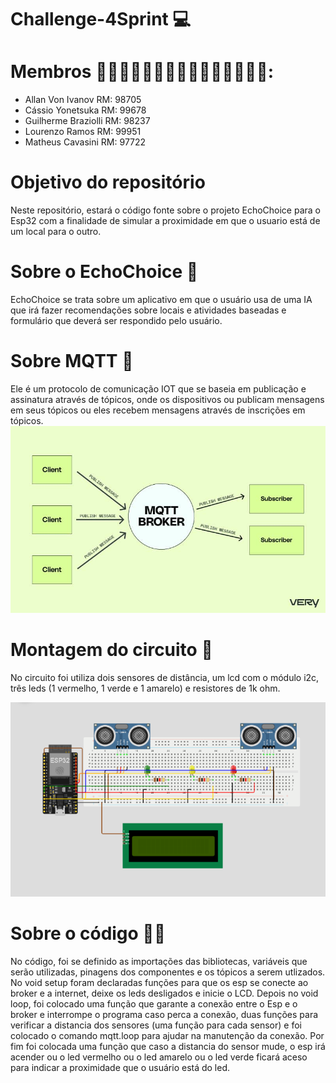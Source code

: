 # Challenge-4Sprint 💻

# Membros 🧍🏻‍♂️🧍🏻‍♂️🧍🏻‍♂️🧍🏻‍♂️🧍🏻‍♂️:
- Allan Von Ivanov RM: 98705
- Cássio Yonetsuka RM: 99678
- Guilherme Braziolli RM: 98237
- Lourenzo Ramos RM: 99951
- Matheus Cavasini RM: 97722

# Objetivo do repositório
Neste repositório, estará o código fonte sobre o projeto EchoChoice para o Esp32 com a finalidade de simular a proximidade em que o usuario está de um local para o outro.

# Sobre o EchoChoice 🌳
EchoChoice se trata sobre um aplicativo em que o usuário usa de uma IA que irá fazer recomendações sobre locais e atividades baseadas e formulário que deverá ser respondido pelo usuário.

# Sobre MQTT 📶
Ele é um protocolo de comunicação IOT que se baseia em publicação e assinatura através de tópicos, onde os dispositivos ou publicam mensagens em seus tópicos ou eles recebem mensagens através de inscrições em tópicos.
![Exemplificação de funcionamento](https://raw.githubusercontent.com/Yonetsuka/Challenge-4Sprint/main/DeletarDps.png)

# Montagem do circuito 🔨
No circuito foi utiliza dois sensores de distância, um lcd com o módulo i2c, três leds (1 vermelho, 1 verde e 1 amarelo) e resistores de 1k ohm.

![Imagem do circuito montado](https://raw.githubusercontent.com/Yonetsuka/Challenge-4Sprint/main/Screenshot%202023-10-30%20102121.png)

# Sobre o código 👨‍💻
No código, foi se definido as importações das bibliotecas, variáveis que serão utilizadas, pinagens dos componentes e os tópicos a serem utlizados. No void setup foram declaradas funções para que os esp se conecte ao broker e a internet, deixe os leds desligados e inicie o LCD. Depois no void loop, foi colocado uma função que garante a conexão entre o Esp e o broker e interrompe o programa caso perca a conexão, duas funções para verificar a distancia dos sensores (uma função para cada sensor) e foi colocado o comando mqtt.loop para ajudar na manutenção da conexão. Por fim foi colocada uma função que caso a distancia do sensor mude, o esp irá acender ou o led vermelho ou o led amarelo ou o led verde ficará aceso para indicar a proximidade que o usuário está do led.
